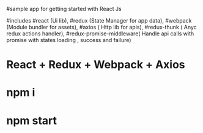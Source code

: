 #sample app for getting started with React Js

#includes 
#react (Ui lib),
#redux (State Manager for app data),
#webpack (Module bundler for assets),
#axios ( Http lib for apis),
#redux-thunk ( Anyc redux actions handler),
#redux-promise-middleware( Handle api calls with promise with states loading , success and failure)


# React + Redux + Webpack + Axios

# npm i


# npm start

